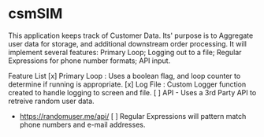 # csmSIM

This application keeps track of Customer Data. Its' purpose is to Aggregate user data for storage, and additional downstream order processing.
It will implement several features: Primary Loop; Logging out to a file; Regular Expressions for phone number formats; API input.

Feature List
[x] Primary Loop : Uses a boolean flag, and loop counter to determine if running is appropriate. 
[x] Log File : Custom Logger function created to handle logging to screen and file.
[ ] API - Uses a 3rd Party API to retreive random user data.
  * https://randomuser.me/api/
[ ] Regular Expressions will pattern match phone numbers and e-mail addresses. 